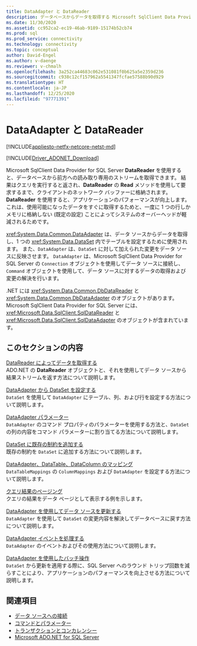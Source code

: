 ```yaml
---
title: DataAdapter と DataReader
description: データベースからデータを取得する Microsoft SqlClient Data Provider for SQL Server DataReader、およびデータ ソースからデータを取得して DataSet を作成する DataAdapter について説明します。
ms.date: 11/30/2020
ms.assetid: cc952ca2-ec19-46ab-9189-15174b52cb74
ms.prod: sql
ms.prod_service: connectivity
ms.technology: connectivity
ms.topic: conceptual
author: David-Engel
ms.author: v-daenge
ms.reviewer: v-chmalh
ms.openlocfilehash: 3a252ca44683c062e531081f0b625a5e2359d236
ms.sourcegitcommit: c938c12cf157962a5541347fcfae57588b90d929
ms.translationtype: HT
ms.contentlocale: ja-JP
ms.lasthandoff: 12/25/2020
ms.locfileid: "97771391"
---
```

# <a name="dataadapters-and-datareaders"></a>DataAdapter と DataReader

[!INCLUDE[appliesto-netfx-netcore-netst-md](../../includes/appliesto-netfx-netcore-netst-md.md)]

[!INCLUDE[Driver_ADONET_Download](../../includes/driver_adonet_download.md)]

Microsoft SqlClient Data Provider for SQL Server **DataReader** を使用すると、データベースから前方への読み取り専用のストリームを取得できます。 結果はクエリを実行すると返され、**DataReader** の **Read** メソッドを使用して要求するまで、クライアントのネットワーク バッファーに格納されます。 **DataReader** を使用すると、アプリケーションのパフォーマンスが向上します。これは、使用可能になったデータをすぐに取得するためと、一度に 1 つの行しかメモリに格納しない (既定の設定) ことによってシステムのオーバーヘッドが軽減されるためです。

<xref:System.Data.Common.DataAdapter> は、データ ソースからデータを取得し、1 つの <xref:System.Data.DataSet> 内でテーブルを設定するために使用されます。 また、`DataAdapter` は、`DataSet` に対して加えられた変更をデータ ソースに反映させます。 `DataAdapter` は、Microsoft SqlClient Data Provider for SQL Server の `Connection` オブジェクトを使用してデータ ソースに接続し、`Command` オブジェクトを使用して、データ ソースに対するデータの取得および変更の解決を行います。

.NET には <xref:System.Data.Common.DbDataReader> と <xref:System.Data.Common.DbDataAdapter> のオブジェクトがあります。Microsoft SqlClient Data Provider for SQL Server には、<xref:Microsoft.Data.SqlClient.SqlDataReader> と <xref:Microsoft.Data.SqlClient.SqlDataAdapter> のオブジェクトが含まれています。

## <a name="in-this-section"></a>このセクションの内容

[DataReader によってデータを取得する](retrieve-data-by-datareader.md)  
ADO.NET の **DataReader** オブジェクトと、それを使用してデータ ソースから結果ストリームを返す方法について説明します。

[DataAdapter から DataSet を設定する](populate-dataset-from-dataadapter.md)  
`DataSet` を使用して `DataAdapter` にテーブル、列、および行を設定する方法について説明します。

[DataAdapter パラメーター](dataadapter-parameters.md)  
`DataAdapter` のコマンド プロパティのパラメーターを使用する方法と、`DataSet` の列の内容をコマンド パラメーターに割り当てる方法について説明します。

[DataSet に既存の制約を追加する](add-existing-constraints-to-dataset.md)  
既存の制約を `DataSet` に追加する方法について説明します。

[DataAdapter、DataTable、DataColumn のマッピング](dataadapter-datatable-datacolumn-mappings.md)  
`DataTableMappings` の `ColumnMappings` および `DataAdapter` を設定する方法について説明します。

[クエリ結果のページング](paging-through-query-result.md)  
クエリの結果をデータ ページとして表示する例を示します。

[DataAdapter を使用してデータ ソースを更新する](update-data-sources-with-dataadapters.md)  
`DataAdapter` を使用して `DataSet` の変更内容を解決してデータベースに戻す方法について説明します。

[DataAdapter イベントを処理する](handle-dataadapter-events.md)  
`DataAdapter` のイベントおよびその使用方法について説明します。

[DataAdapter を使用したバッチ操作](batch-operations-using-dataadapters.md)  
`DataSet` から更新を適用する際に、SQL Server へのラウンド トリップ回数を減らすことにより、アプリケーションのパフォーマンスを向上させる方法について説明します。

## <a name="see-also"></a>関連項目

- [データ ソースへの接続](connecting-to-data-source.md)
- [コマンドとパラメーター](commands-parameters.md)
- [トランザクションとコンカレンシー](transactions-and-concurrency.md)
- [Microsoft ADO.NET for SQL Server](microsoft-ado-net-sql-server.md)
